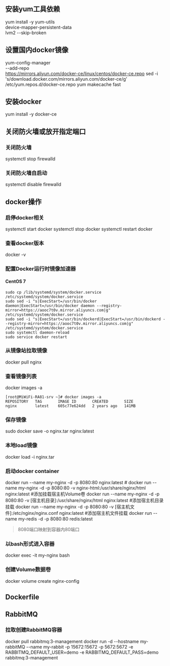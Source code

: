 ## 安装yum工具依赖
yum install -y yum-utils \
device-mapper-persistent-data \
lvm2 --skip-broken
## 设置国内docker镜像
yum-config-manager \
--add-repo \
https://mirrors.aliyun.com/docker-ce/linux/centos/docker-ce.repo
sed -i 's/download.docker.com/mirrors.aliyun.com\/docker-ce/g' /etc/yum.repos.d/docker-ce.repo
yum makecache fast
## 安装docker
yum install -y docker-ce

## 关闭防火墙或放开指定端口
### 关闭防火墙
systemctl stop firewalld
### 关闭防火墙自启动
systemctl disable firewalld
## docker操作
### 启停docker相关
systemctl start docker
systemctl stop docker
systemctl restart docker
### 查看docker版本
docker -v
### 配置Docker运行时镜像加速器
#### CentOS 7
```shell 
sudo cp /lib/systemd/system/docker.service /etc/systemd/system/docker.service
sudo sed -i "s|ExecStart=/usr/bin/docker daemon|ExecStart=/usr/bin/docker daemon --registry-mirror=https://aooc7t0v.mirror.aliyuncs.com|g" /etc/systemd/system/docker.service
sudo sed -i "s|ExecStart=/usr/bin/dockerd|ExecStart=/usr/bin/dockerd --registry-mirror=https://aooc7t0v.mirror.aliyuncs.com|g" /etc/systemd/system/docker.service
sudo systemctl daemon-reload
sudo service docker restart            
```

### 从镜像站拉取镜像
docker pull nginx
### 查看镜像列表
docker images -a
```shell
[root@MiWiFi-RA81-srv ~]# docker images -a
REPOSITORY   TAG       IMAGE ID       CREATED       SIZE
nginx        latest    605c77e624dd   2 years ago   141MB
``` 

### 保存镜像
sudo docker save -o nginx.tar nginx:latest

### 本地load镜像
docker load -i nginx.tar

### 启动docker container
docker run --name my-nginx -d -p 8080:80 nginx:latest #
docker run --name my-nginx -d -p 8080:80 -v nginx-html:/usr/share/nginx/html nginx:latest #添加挂载宿主机Volume卷
docker run --name my-nginx -d -p 8080:80 -v [宿主机目录]:/usr/share/nginx/html nginx:latest #添加宿主机目录挂载
docker run --name my-nginx -d -p 8080:80 -v [宿主机文件]:/etc/nginx/nginx.conf nginx:latest #添加宿主机文件挂载
docker run --name my-redis -d -p 8080:80 redis:latest
> 8080端口映射到容器内80端口

### 以bash形式进入容器
docker exec -it my-nginx bash


### 创建Volume数据卷
docker volume create nginx-config

## Dockerfile

## RabbitMQ
### 拉取创建RabbitMQ容器
docker pull rabbitmq:3-management
docker run -d --hostname my-rabbitMQ --name my-rabbit -p 15672:15672 -p 5672:5672 -e RABBITMQ_DEFAULT_USER=demo -e RABBITMQ_DEFAULT_PASS=demo rabbitmq:3-management